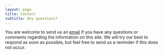 ```yaml
---
layout: page
title: Contact
subtitle: Any questions?
---
```


You are welcome to send us an [email](mailto:evillatoro@cua.uam.mx) if you have any questions or comments regarding the information on this site. We will try our best to respond as soon as possible, but feel free to send us a reminder if this does not occur.
